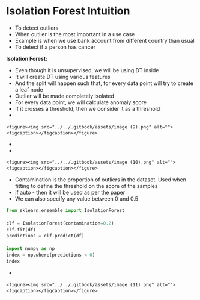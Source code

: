 # Isolation Forest Intuition

* To detect outliers
* When outlier is the most important in a use case
* Example is when we use bank account from different country than usual
* To detect if a person has cancer

**Isolation Forest:**

* Even though it is unsupervised, we will be using DT inside
* It will create DT using various features
* And the split will happen such that, for every data point will try to create a leaf node
* Outlier will be made completely isolated
* For every data point, we will calculate anomaly score
* If it crosses a threshold, then we consider it as a threshold
*

    <figure><img src="../../.gitbook/assets/image (9).png" alt=""><figcaption></figcaption></figure>
* &#x20;
*

    <figure><img src="../../.gitbook/assets/image (10).png" alt=""><figcaption></figcaption></figure>


* Contamination is the proportion of outliers in the dataset. Used when fitting to define the threshold on the score of the samples
* if auto - then it will be used as per the paper
* We can also specify any value between 0 and 0.5

```python
from sklearn.ensemble import IsolationForest

clf = IsolationForest(contamination=0.2)
clf.fit(df)
predictions = clf.predict(df)

import numpy as np
index = np.where(predictions < 0)
index
```

*

    <figure><img src="../../.gitbook/assets/image (11).png" alt=""><figcaption></figcaption></figure>
